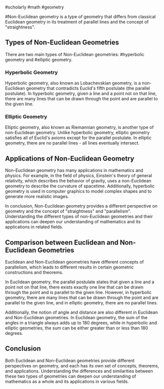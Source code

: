 #scholarly #math #geometry

#Non-Euclidean geometry is a type of geometry that differs from classical Euclidean geometry in its treatment of parallel lines and the concept of "straightness".

## Types of Non-Euclidean Geometries

There are two main types of Non-Euclidean geometries: #hyperbolic geometry and #elliptic geometry.

### Hyperbolic Geometry

Hyperbolic geometry, also known as Lobachevskian geometry, is a non-Euclidean geometry that contradicts Euclid's fifth postulate (the parallel postulate). In hyperbolic geometry, given a line and a point not on that line, there are many lines that can be drawn through the point and are parallel to the given line.

### Elliptic Geometry

Elliptic geometry, also known as Riemannian geometry, is another type of non-Euclidean geometry. Unlike hyperbolic geometry, elliptic geometry satisfies all of Euclid's axioms except for the parallel postulate. In elliptic geometry, there are no parallel lines - all lines eventually intersect.

## Applications of Non-Euclidean Geometry

Non-Euclidean geometry has many applications in mathematics and physics. For example, in the field of physics, Einstein's theory of general relativity, which describes the behavior of gravity, uses a non-Euclidean geometry to describe the curvature of spacetime. Additionally, hyperbolic geometry is used in computer graphics to model complex shapes and to generate more realistic images.

In conclusion, Non-Euclidean geometry provides a different perspective on geometry and the concept of "straightness" and "parallelism". Understanding the different types of non-Euclidean geometries and their applications can deepen our understanding of mathematics and its applications in related fields.

## Comparison between Euclidean and Non-Euclidean Geometries

Euclidean and Non-Euclidean geometries have different concepts of parallelism, which leads to different results in certain geometric constructions and theorems.

In Euclidean geometry, the parallel postulate states that given a line and a point not on that line, there exists exactly one line that can be drawn through the point and is parallel to the given line. However, in hyperbolic geometry, there are many lines that can be drawn through the point and are parallel to the given line, and in elliptic geometry, there are no parallel lines.

Additionally, the notion of angle and distance are also different in Euclidean and Non-Euclidean geometries. In Euclidean geometry, the sum of the angles in a triangle always adds up to 180 degrees, while in hyperbolic and elliptic geometries, the sum can be either greater than or less than 180 degrees.

## Conclusion

Both Euclidean and Non-Euclidean geometries provide different perspectives on geometry, and each has its own set of concepts, theorems, and applications. Understanding the differences and similarities between these two types of geometries can deepen our understanding of mathematics as a whole and its applications in various fields.